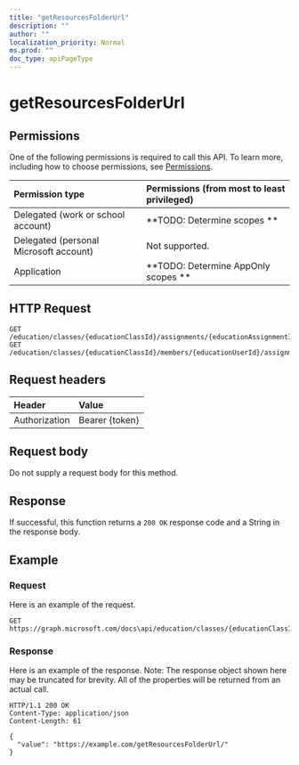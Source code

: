 ```yaml
---
title: "getResourcesFolderUrl"
description: ""
author: ""
localization_priority: Normal
ms.prod: ""
doc_type: apiPageType
---
```


# getResourcesFolderUrl



## Permissions
One of the following permissions is required to call this API. To learn more, including how to choose permissions, see [Permissions](/concepts/permissions-reference.md).

|Permission type|Permissions (from most to least privileged)|
|:---|:---|
|Delegated (work or school account)|**TODO: Determine scopes **|
|Delegated (personal Microsoft account)|Not supported.|
|Application|**TODO: Determine AppOnly scopes **|

## HTTP Request
<!-- {
  "blockType": "ignored"
}
-->
``` http
GET /education/classes/{educationClassId}/assignments/{educationAssignmentId}/getResourcesFolderUrl
GET /education/classes/{educationClassId}/members/{educationUserId}/assignments/{educationAssignmentId}/getResourcesFolderUrl
```

## Request headers
|Header|Value|
|:---|:---|
|Authorization|Bearer {token}|

## Request body
Do not supply a request body for this method.

## Response
If successful, this function returns a `200 OK` response code and a String in the response body.

## Example

### Request
Here is an example of the request.
<!-- {
  "blockType": "request",
  "name": "educationassignment_getresourcesfolderurl"
}
-->
``` http
GET https://graph.microsoft.com/docs\api/education/classes/{educationClassId}/assignments/{educationAssignmentId}/getResourcesFolderUrl
```

### Response
Here is an example of the response. Note: The response object shown here may be truncated for brevity. All of the properties will be returned from an actual call.
<!-- {
  "blockType": "response",
  "truncated": true,
  "@odata.type": "edm.string"
}
-->
``` http
HTTP/1.1 200 OK
Content-Type: application/json
Content-Length: 61

{
  "value": "https://example.com/getResourcesFolderUrl/"
}
```

